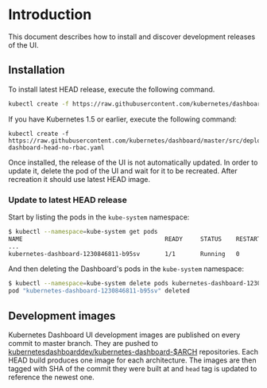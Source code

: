 # Introduction

This document describes how to install and discover development releases of the UI.

## Installation

To install latest HEAD release, execute the following command.
```bash
kubectl create -f https://raw.githubusercontent.com/kubernetes/dashboard/master/src/deploy/kubernetes-dashboard-head.yaml
```

If you have Kubernetes 1.5 or earlier, execute the following command:
```shell
kubectl create -f https://raw.githubusercontent.com/kubernetes/dashboard/master/src/deploy/kubernetes-dashboard-head-no-rbac.yaml
```

Once installed, the release of the UI is not automatically updated. In order to update it, delete
the pod of the UI and wait for it to be recreated. After recreation it should use latest HEAD image.

### Update to latest HEAD release

Start by listing the pods in the `kube-system` namespace:
```sh
$ kubectl --namespace=kube-system get pods
NAME                                        READY     STATUS    RESTARTS   AGE
...
kubernetes-dashboard-1230846811-b95sv       1/1       Running   0          5m
```

And then deleting the Dashboard's pods in the `kube-system` namespace:
```sh
$ kubectl --namespace=kube-system delete pods kubernetes-dashboard-1230846811-b95sv
pod "kubernetes-dashboard-1230846811-b95sv" deleted
```

## Development images

Kubernetes Dashboard UI development images are published on every commit to master branch. They
are pushed to
[kubernetesdashboarddev/kubernetes-dashboard-$ARCH](https://hub.docker.com/r/kubernetesdashboarddev)
repositories. Each HEAD build produces one image for each architecture. The images are then tagged
with SHA of the commit they were built at and `head` tag is updated to reference the newest one.
